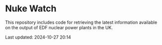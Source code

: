 # Nuke Watch

This repository includes code for retrieving the latest information available on the output of EDF nuclear power plants in the UK.

Last updated: 2024-10-27 20:14